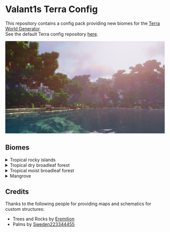 # Valant1s Terra Config
This repository contains a config pack providing new biomes for the [Terra World Generator](https://github.com/PolyhedralDev/Terra).  
See the default Terra config repository [here](https://github.com/PolyhedralDev/TerraDefaultConfig).

![](https://github.com/Valant1s/TerraConfig/blob/main/img/preview.png?raw=true)

## Biomes
<details>
  <summary>Tropical rocky islands</summary>

  ![](https://github.com/Valant1s/TerraConfig/blob/main/img/Tropical_Rocky_Islands.png?raw=true)
</details>

<details>
  <summary>Tropical dry broadleaf forest</summary>

  ![](https://github.com/Valant1s/TerraConfig/blob/main/img/Tropical_Dry_Broadleaf_Forest_1.png?raw=true)
  ![](https://github.com/Valant1s/TerraConfig/blob/main/img/Tropical_Dry_Broadleaf_Forest_2.png?raw=true)
</details>

<details>
  <summary>Tropical moist broadleaf forest</summary>

  ![](https://github.com/Valant1s/TerraConfig/blob/main/img/Tropical_Moist_Broadleaf_Forest_1.png?raw=true)
  ![](https://github.com/Valant1s/TerraConfig/blob/main/img/Tropical_Moist_Broadleaf_Forest_2.png?raw=true)
  ![](https://github.com/Valant1s/TerraConfig/blob/main/img/Tropical_Moist_Broadleaf_Forest_3.png?raw=true)
</details>

<details>
  <summary>Mangrove</summary>

  ![](https://github.com/Valant1s/TerraConfig/blob/main/img/Mangrove_1.png?raw=true)
  ![](https://github.com/Valant1s/TerraConfig/blob/main/img/Mangrove_2.png?raw=true)
</details>

## Credits
Thanks to the following people for providing maps and schematics for custom structures:
- Trees and Rocks by [Eremilion](https://www.planetminecraft.com/member/eremilion/)
- Palms by [Sweden223344455](https://www.planetminecraft.com/member/sweden223344455/)